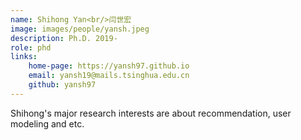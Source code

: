 ```yaml
---
name: Shihong Yan<br/>闫世宏
image: images/people/yansh.jpeg 
description: Ph.D. 2019- 
role: phd 
links: 
    home-page: https://yansh97.github.io 
    email: yansh19@mails.tsinghua.edu.cn 
    github: yansh97 
---
```


Shihong's major research interests are about recommendation, user modeling and etc.